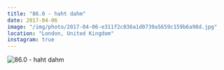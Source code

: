 ```yaml
---
title: "86.0 - haht dahm"
date: 2017-04-06
image: "/img/photo/2017-04-06-e311f2c036a1d0739a5659c159b6a98d.jpg"
location: "London, United Kingdom"
instagram: true
---
```


![86.0 - haht dahm](/img/photo/2017-04-06-e311f2c036a1d0739a5659c159b6a98d.jpg)
